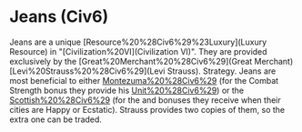 # Jeans (Civ6)

 Jeans are a unique [Resource%20%28Civ6%29%23Luxury](Luxury Resource) in "[Civilization%20VI](Civilization VI)". They are provided exclusively by the [Great%20Merchant%20%28Civ6%29](Great Merchant) [Levi%20Strauss%20%28Civ6%29](Levi Strauss).
Strategy.
 Jeans are most beneficial to either [Montezuma%20%28Civ6%29](Montezuma) (for the Combat Strength bonus they provide his [Unit%20%28Civ6%29](units)) or the [Scottish%20%28Civ6%29](Scots) (for the and bonuses they receive when their cities are Happy or Ecstatic). Strauss provides two copies of them, so the extra one can be traded.